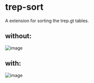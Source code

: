 # trep-sort
A extension for sorting the trep.gt tables.

## without:
![image](https://github.com/chamale-rac/trep-sort/assets/63200593/23c6f6d3-a4af-428e-8d50-d206d8cbff2a)

## with:
![image](https://github.com/chamale-rac/trep-sort/assets/63200593/2e9b0935-af80-4e1f-99aa-7cfb30efb1eb)
